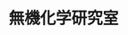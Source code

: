 ---
title: "無機化学研究室"
draft: false

# page title background image
bg_image: "images/banner/bg1.jpg"

# meta description ~100 letters in Japanese
description : "細孔性材料の機能解明と新規材料開発"

# Research image
image: "images/research/research-6.jpg"

# taxonomy
la_categories: "物質化学" # 分子化学 | 物質化学 | 反応化学
keywords: ["ナノ空間", "吸着", "触媒"]
faculties:
  kongo : 金剛 力士 教授
  kongo : 金剛 力士 教授

# contact info
contact:
- icon: ti-email
  link: mailto:ohkubo@okayama-u.ac.jp
  name: ohkubo@okayama-u.ac.jp
- icon: ti-mobile
  link: tel:086-251-7843
  name: 086-251-7843
- icon: ti-mobile
  link: tel:086-251-7843
  name: 086-251-7843


- name : "無機化学研究室"
  icon : "ti-world" # icon pack : https://themify.me/themify-icons
  link : "http://chem.okayama-u.ac.jp/~inorganic/index.html"

- name : "700-8530 岡山県岡山市津島中3－1－1"
  icon : "ti-location-pin" # icon pack : https://themify.me/themify-icons
  link : "#"

# type
type: "laboratory"
---